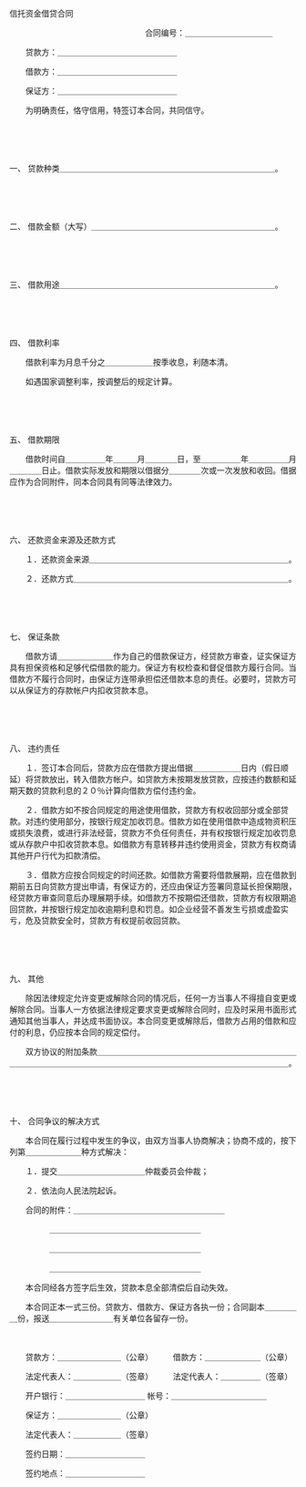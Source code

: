 



信托资金借贷合同



 

　　　　　　　　　　　　　　　　　合同编号：＿＿＿＿＿＿＿＿＿＿＿

　　贷款方：＿＿＿＿＿＿＿＿＿＿＿＿＿＿＿

　　借款方：＿＿＿＿＿＿＿＿＿＿＿＿＿＿＿

　　保证方：＿＿＿＿＿＿＿＿＿＿＿＿＿＿＿　　

　　为明确责任，恪守信用，特签订本合同，共同信守。

　　

　　

一、
贷款种类＿＿＿＿＿＿＿＿＿＿＿＿＿＿＿＿＿＿＿＿＿＿＿＿＿＿＿。

　　

　　

二、
借款金额（大写）＿＿＿＿＿＿＿＿＿＿＿＿＿＿＿＿＿＿＿＿＿＿＿。

　　

　　

三、
借款用途＿＿＿＿＿＿＿＿＿＿＿＿＿＿＿＿＿＿＿＿＿＿＿＿＿＿＿。

　　

　　

四、
借款利率

　　借款利率为月息千分之＿＿＿＿＿＿按季收息，利随本清。

　　如遇国家调整利率，按调整后的规定计算。

　　

　　

五、
借款期限

　　借款时间自＿＿＿＿＿年＿＿＿月＿＿＿＿日，至＿＿＿＿＿年＿＿＿＿＿月＿＿＿＿日止。借款实际发放和期限以借据分＿＿＿＿次或一次发放和收回。借据应作为合同附件，同本合同具有同等法律效力。

　　

　　

六、
还款资金来源及还款方式

　　１．还款资金来源＿＿＿＿＿＿＿＿＿＿＿＿＿＿＿＿＿＿＿＿＿＿＿＿＿。

　　２．还款方式＿＿＿＿＿＿＿＿＿＿＿＿＿＿＿＿＿＿＿＿＿＿＿＿＿＿＿。

　　

　　

七、
保证条款

　　借款方请＿＿＿＿＿＿＿作为自己的借款保证方，经贷款方审查，证实保证方具有担保资格和足够代偿借款的能力。保证方有权检查和督促借款方履行合同。当借款方不履行合同时，由保证方连带承担偿还借款本息的责任。必要时，贷款方可以从保证方的存款帐户内扣收贷款本息。

　　

　　

八、
违约责任

　　１．签订本合同后，贷款方应在借款方提出借据＿＿＿＿＿＿日内（假日顺延）将贷款放出，转入借款方帐户。如贷款方未按期发放贷款，应按违约数额和延期天数的贷款利息的２０％计算向借款方偿付违约金。

　　２．借款方如不按合同规定的用途使用借款，贷款方有权收回部分或全部贷款。对违约使用部分，按银行规定加收罚息。借款方如在使用借款中造成物资积压或损失浪费，或进行非法经营，贷款方不负任何责任，并有权按银行规定加收罚息或从存款户中扣收贷款本息。如借款方有意转移并违约使用资金，贷款方有权商请其他开户行代为扣款清偿。

　　３．借款方应按合同规定的时间还款。如借款方需要将借款展期，应在借款到期前五日向贷款方提出申请，有保证方的，还应由保证方签署同意延长担保期限，经贷款方审查同意后办理展期手续。如借款方不按期偿还借款，贷款方有权限期追回贷款，并按银行规定加收逾期利息和罚息。如企业经营不善发生亏损或虚盈实亏，危及贷款安全时，贷款方有权提前收回贷款。

　　

　　

九、
其他

　　除因法律规定允许变更或解除合同的情况后，任何一方当事人不得擅自变更或解除合同。当事人一方依据法律规定要求变更或解除合同时，应及时采用书面形式通知其他当事人，并达成书面协议。本合同变更或解除后，借款方占用的借款和应付的利息，仍应按本合同的规定偿付。

　　双方协议的附加条款＿＿＿＿＿＿＿＿＿＿＿＿＿＿＿＿＿＿＿＿＿＿＿＿＿＿＿＿＿＿＿＿＿＿＿＿＿＿＿＿＿＿＿＿＿＿＿＿＿＿＿＿＿＿＿＿＿＿＿＿。

　　

　　

十、
合同争议的解决方式

　　本合同在履行过程中发生的争议，由双方当事人协商解决；协商不成的，按下列第＿＿＿＿＿＿＿种方式解决：

　　１．提交＿＿＿＿＿＿＿＿＿＿＿仲裁委员会仲裁；

　　２．依法向人民法院起诉。

　　合同的附件：＿＿＿＿＿＿＿＿＿＿＿＿＿＿＿＿＿＿＿

　　　　　＿＿＿＿＿＿＿＿＿＿＿＿＿＿＿＿＿＿＿

　　　　　＿＿＿＿＿＿＿＿＿＿＿＿＿＿＿＿＿＿＿

　　　　　＿＿＿＿＿＿＿＿＿＿＿＿＿＿＿＿＿＿＿

　　本合同经各方签字后生效，贷款本息全部清偿后自动失效。

　　本合同正本一式三份。贷款方、借款方、保证方各执一份；合同副本＿＿＿＿＿份，报送＿＿＿＿＿＿＿＿有关单位各留存一份。　　

　　

　　贷款方：＿＿＿＿＿＿＿＿（公章）　　　借款方：＿＿＿＿＿＿＿（公章）

　　法定代表人：＿＿＿＿＿＿（签章）　　　法定代表人：＿＿＿＿＿（签章）

　　开户银行：＿＿＿＿＿＿＿＿＿＿ 帐号：＿＿＿＿＿＿＿＿＿＿＿＿

　　保证方：＿＿＿＿＿＿＿＿（公章）　　　

　　法定代表人：＿＿＿＿＿＿（签章）　　　　　　　　　　　　　　　　　　　　　

　　签约日期：＿＿＿＿＿＿＿＿＿＿　　　　　　　　　　　

　　签约地点：＿＿＿＿＿＿＿＿＿＿

　　